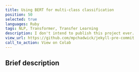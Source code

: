 ```yaml
---
title: Using BERT for multi-class classification
position: 50
selected: true
languages: Ruby
tags: NLP, Transformer, Transfer Learning
description: I don't intend to publish this project ever.
view_url: https://github.com/mpchadwick/jekyll-pre-commit
call_to_action: View on Colab
---
```


## Brief description